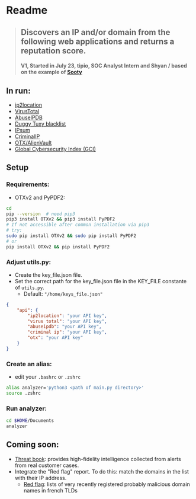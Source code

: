 # Readme


> ## **Discovers an IP and/or domain from the following web applications and returns a reputation score.**
> #### **V1, Started in July 23, tipio, SOC Analyst Intern and Shyan / based on the example of [Sooty](https://github.com/TheresAFewConors/Sooty/blob/master/Sooty.py)**


## In run:
- [ip2location](https://www.ip2location.io/)
- [VirusTotal](https://www.virustotal.com/gui/home/search)
- [AbuseIPDB](https://www.abuseipdb.com/)
- [Duggy Tuxy blacklist](https://github.com/duggytuxy/malicious_ip_addresses)
- [IPsum](https://github.com/stamparm/ipsum)
- [CriminalIP](https://www.criminalip.io/en)
- [OTX/AlienVault](https://otx.alienvault.com/)
- [Global Cybersecurity Index (GCI)](https://www.itu.int/epublications/publication/D-STR-GCI.01-2021-HTM-E)


## Setup
### Requirements:
- OTXv2 and PyPDF2:
```bash
cd 
pip --version  # need pip3
pip3 install OTXv2 && pip3 install PyPDF2
# If not accessible after common installation via pip3
# try:
sudo pip install OTXv2 && sudo pip install PyPDF2
# or
pip install OTXv2 && pip install PyPDF2
```

### Adjust utils.py:
- Create the key_file.json file. 
- Set the correct path for the key_file.json file in the KEY_FILE constante of `utils.py`.
    - Default: `"/home/keys_file.json"`

```json
{
    "api": {
        "ip2location": "your API key",
        "virus total": "your API key", 
        "abuseipdb": "your API key",
        "criminal ip": "your API key",
        "otx": "your API key"
    }
}     
```

### Create an alias:
- edit your `.bashrc` or `.zshrc`
```bash
alias analyzer='python3 <path of main.py directory>'
source .zshrc
```

### Run analyzer:
```bash
cd $HOME/Documents
analyzer
```

## Coming soon:
- [Threat book](https://threatbook.io/): provides high-fidelity intelligence collected from alerts from real customer cases.
- Integrate the "Red flag" report. To do this: match the domains in the list with their IP address.
    - [Red flag](https://red.flag.domains/): lists of very recently registered probably malicious domain names in french TLDs 
